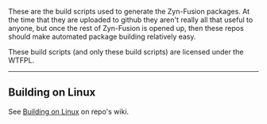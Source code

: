 These are the build scripts used to generate the Zyn-Fusion packages. At the time that they are uploaded to github they aren't really all that useful to anyone, but once the rest of Zyn-Fusion is opened up, then these repos should make automated package building relatively easy.

These build scripts (and only these build scripts) are licensed under the
WTFPL.

---

## Building on Linux 
See [Building on Linux](../../wiki/Building-on-Linux) on repo's wiki.
